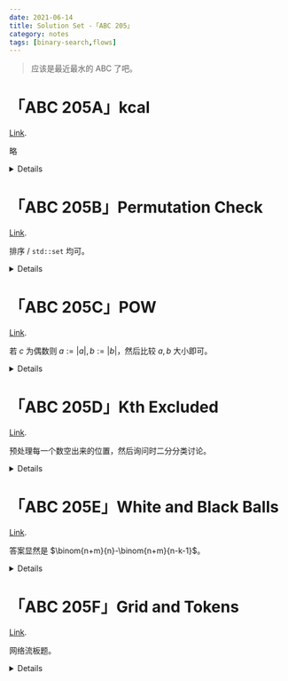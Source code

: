 ```yaml
---
date: 2021-06-14
title: Solution Set -「ABC 205」
category: notes
tags: [binary-search,flows]
---
```


> 应该是最近最水的 ABC 了吧。

# 「ABC 205A」kcal

[Link](https://atcoder.jp/contests/abc205/tasks/abc205_a).

略

<details>

```cpp
#include <bits/stdc++.h>
using ll = long long;
#define all(x) (x).begin(), (x).end()
int main() {
	std::ios_base::sync_with_stdio(false);
	std::cin.tie(nullptr);
	std::cout.tie(nullptr);
	ll a, b;
	std::cin >> a >> b;
	std::cout << b * a / 100.0 << "\n";
	return 0;
}
```

</details>

# 「ABC 205B」Permutation Check

[Link](https://atcoder.jp/contests/abc205/tasks/abc205_b).

排序 / `std::set` 均可。

<details>

```cpp
#include <bits/stdc++.h>
using ll = long long;
#define all(x) (x).begin(), (x).end()
int main() {
	std::ios_base::sync_with_stdio(false);
	std::cin.tie(nullptr);
	std::cout.tie(nullptr);
	int n, cur = 0;
	std::cin >> n;
	std::vector<int> a(n);
	for (int &x : a) {
		std::cin >> x;
		--x;
	}
	std::sort(all(a));
	for (int x : a) {
		if (cur != x) {
			std::cout << "No\n";
			return 0;
		}
		++cur;
	}
	std::cout << "Yes\n";
	return 0;
}
```

</details>

# 「ABC 205C」POW

[Link](https://atcoder.jp/contests/abc205/tasks/abc205_c).

若 $c$ 为偶数则 $a:=|a|,b:=|b|$，然后比较 $a,b$ 大小即可。

<details>

```cpp
#include <bits/stdc++.h>
using ll = long long;
#define all(x) (x).begin(), (x).end()
int main() {
	std::ios_base::sync_with_stdio(false);
	std::cin.tie(nullptr);
	std::cout.tie(nullptr);
	int a, b, c;
	std::cin >> a >> b >> c;
	if (c % 2 == 0) {
		a = std::abs(a);
		b = std::abs(b);
	}
	if (a > b) std::cout << ">\n";
	else if (a < b) std::cout << "<\n";
	else std::cout << "=\n";
	return 0;
}
```

</details>

# 「ABC 205D」Kth Excluded

[Link](https://atcoder.jp/contests/abc205/tasks/abc205_d).

预处理每一个数空出来的位置，然后询问时二分分类讨论。

<details>

```cpp
#include <bits/stdc++.h>
using ll = long long;
#define all(x) (x).begin(), (x).end()
int main() {
	std::ios_base::sync_with_stdio(false);
	std::cin.tie(nullptr);
	std::cout.tie(nullptr);
	int n, q;
	std::cin >> n >> q;
	std::vector<ll> a(n), b(n);
	for (ll &x : a) std::cin >> x;
	for (size_t i = 0; i < a.size(); ++i) b[i] = a[i] - i - 1;
	for (ll k; q; --q) {
		std::cin >> k;
		ll pos = std::lower_bound(all(b), k) - b.begin();
		if (pos == n) std::cout << a.back() + k - b.back() << "\n";
		else std::cout << a[pos] - b[pos] + k - 1 << "\n";
	}
	return 0;
}
```

</details>

# 「ABC 205E」White and Black Balls

[Link](https://atcoder.jp/contests/abc205/tasks/abc205_e).

答案显然是 $\binom{n+m}{n}-\binom{n+m}{n-k-1}$。

<details>

```cpp
#include <bits/stdc++.h>
using ll = long long;
#define all(x) (x).begin(), (x).end()
int main() {
	std::ios_base::sync_with_stdio(false);
	std::cin.tie(nullptr);
	std::cout.tie(nullptr);
	constexpr int MOD = 1e9 + 7;
	int n, m, k;
	std::cin >> n >> m >> k;
	std::vector<ll> fac(n + m + 1), ifac(n + m + 1);
	auto pow = [&] (ll x, int y) {
		ll res = 1;
		for (; y; y >>= 1, x = x * x % MOD)
			if (y & 1) res = res * x % MOD;
		return (res + MOD) % MOD;
	};
	fac[0] = ifac[0] = 1;
	for (int i = 1; i < n + m + 1; ++i) {
		fac[i] = fac[i - 1] * i % MOD;
		ifac[i] = pow(fac[i], MOD - 2);
	}
	auto C = [&] (int n, int k) {return n < k ? 0 : fac[n] * ifac[n - k] % MOD * ifac[k] % MOD;};
	if (n - m > k) std::cout << "0\n";
	else std::cout << (C(n + m, n) - C(n + m, n - k - 1) + MOD) % MOD << "\n"; 
	return 0;
}
```

</details>

# 「ABC 205F」Grid and Tokens

[Link](https://atcoder.jp/contests/abc205/tasks/abc205_f).

网络流板题。

<details>

```cpp
#include <bits/stdc++.h>
#include <atcoder/maxflow>
using ll = long long;
#define all(x) (x).begin(), (x).end()
int main() {
	std::ios_base::sync_with_stdio(false);
	std::cin.tie(nullptr);
	std::cout.tie(nullptr);
	int h, w, n;
	std::cin >> h >> w >> n;
	std::vector<std::vector<int>> obj(n, std::vector<int>(2));
	std::vector<int> row(h), col(w);
	auto id = [&] () {
		static int cnt = 0;
		return cnt++;
	};
	const int S = id(), T = id();
	for (int &x : row) x = id();
	for (int &x : col) x = id();
	for (std::vector<int> &x : obj) x = std::vector<int>({id(), id()});
	atcoder::mf_graph<int> G(id());
	for (int x : row) G.add_edge(S, x, 1);
	for (int x : col) G.add_edge(x, T, 1);
	for (int i = 0; i < n; ++i) {
		int a, b, c, d;
		std::cin >> a >> b >> c >> d;
		--a, --b;
		G.add_edge(obj[i][0], obj[i][1], 1);
		for (int j = a; j < c; ++j) G.add_edge(row[j], obj[i][0], 1);
		for (int j = b; j < d; ++j) G.add_edge(obj[i][1], col[j], 1);
	}
	std::cout << G.flow(S, T) << "\n";
	return 0;
}
```

</details>
    